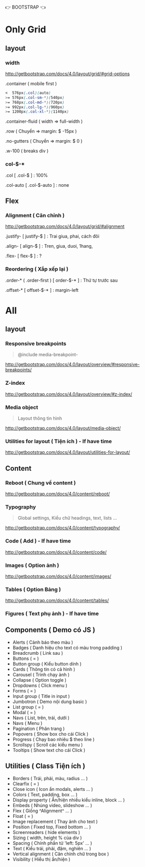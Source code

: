👉 BOOTSTRAP 👈

# Only Grid
## layout
### width
http://getbootstrap.com/docs/4.0/layout/grid/#grid-options

.container ( mobile first )
```css
<  576px(.col)(auto)
>= 576px(.col-sm-*)(540px)
>= 768px(.col-md-*)(720px)
>= 992px(.col-lg-*)(960px)
>= 1200px(.col-xl-*)(1140px)
```
.container-fluid ( width => full-width )

.row ( Chuyển => margin: $ -15px )

.no-gutters ( Chuyển => margin: $ 0 )

.w-100 ( breaks div )

### col-$-*
.col [ .col-$ ] : 100%

.col-auto [ .col-$-auto ] : none

## Flex
### Alignment ( Căn chỉnh )
http://getbootstrap.com/docs/4.0/layout/grid/#alignment

.justify- [ justify-$ ] : Trai giua, phai, cách đôi

.align- [ align-$ ] : Tren, giua, duoi, 1hang, 

.flex- [ flex-$ ] : ?

### Reordering ( Xắp xếp lại )
.order-* ( .order-first ) [ order-$-* ] : Thứ tự trước sau

.offset-* [ offset-$-* ] : margin-left

# All
## layout
### Responsive breakpoints
> @include media-breakpoint-

http://getbootstrap.com/docs/4.0/layout/overview/#responsive-breakpoints/

### Z-index
http://getbootstrap.com/docs/4.0/layout/overview/#z-index/

### Media object
> Layout thông tin hình

http://getbootstrap.com/docs/4.0/layout/media-object/

### Utilities for layout ( Tiện ích ) - If have time
http://getbootstrap.com/docs/4.0/layout/utilities-for-layout/

## Content
### Reboot ( Chung về content )
http://getbootstrap.com/docs/4.0/content/reboot/

### Typography
> Global settings, Kiểu chữ headings, text, lists ...

http://getbootstrap.com/docs/4.0/content/typography/

### Code ( Add ) - If have time
http://getbootstrap.com/docs/4.0/content/code/

### Images ( Option ảnh )
http://getbootstrap.com/docs/4.0/content/images/

### Tables ( Option Bảng )
http://getbootstrap.com/docs/4.0/content/tables/

### Figures ( Text phụ ảnh ) - If have time

## Components ( Demo có JS )

+ Alerts ( Cảnh báo theo màu )
+ Badges ( Danh hiệu cho text có màu trong padding )
+ Breadcrumb ( Link sau )
+ Buttons ( = )
+ Button group ( Kiểu button dính )
+ Cards ( Thông tin có cả hình )
+ Carousel ( Trình chạy ảnh )
+ Collapse ( Option toggle )
+ Dropdowns ( Click menu )
+ Forms ( = )
+ Input group ( Title in input )
+ Jumbotron ( Demo nội dung basic )
+ List group ( = )
+ Modal ( = )
+ Navs ( List, trên, trái, dưới )
+ Navs ( Menu )
+ Pagination ( Phân trang )
+ Popovers ( Show box cho cái Click )
+ Progress ( Chạy bao nhiêu $ theo line )
+ Scrollspy ( Scroll các kiểu menu )
+ Tooltips ( Show text cho cái Click )

## Utilities ( Class Tiện ích )

+ Borders ( Trái, phải, màu, radius ... )
+ Clearfix ( = )
+ Close icon ( Icon ẩn modals, alerts ... )
+ Colors ( Text, padding, box ... )
+ Display property ( Ẩn/hiện nhiều kiểu inline, block ... )
+ Embeds ( Nhúng video, slideshow ... )
+ Flex ( Giống ^Alignment^ ... )
+ Float ( = )
+ Image replacement ( Thay ảnh cho text )
+ Position ( Fixed top, Fixed bottom ... )
+ Screenreaders ( hide elements )
+ Sizing ( width, height % của div )
+ Spacing ( Chính phần tử 'left: 5px' ... )
+ Text ( Kiểu trái, phải, đậm, nghiên ... )
+ Vertical alignment ( Căn chỉnh chữ trong box )
+ Visibility ( Hiểu thị ẩn/hiện )